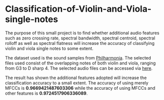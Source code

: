 # Classification-of-Violin-and-Viola-single-notes

The purpose of this small project is to find whether additional audio features such as zero crossing rate, spectral bandwidth, spectral centroid, spectral rolloff as well as spectral flatness will increase the accuracy of classifying violin and viola single notes to some extent. 

The dataset used is the sound samples from [Philharmonia](https://philharmonia.co.uk/resources/sound-samples/). The selected files used consist of the overlapping notes of both violin and viola, ranging from G3 to D sharp 4. The selected audio files can be accessed via [here](https://drive.google.com/drive/folders/1RHzjLUj4yVSEXTNVCpCcgJW5w00lX1G4?usp=sharing).

The result has shown the additional features adopted will increase the classification accuracy to a small extent. The accuracy of using merely MFCCs is <strong>0.9669421487603306</strong> while the accuracy of using MFCCs and other features is <strong>0.9724517906336089</strong>.
